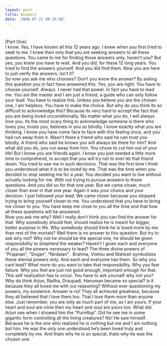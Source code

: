 ```yaml
---
layout: post
title: Answers
date: '2008-07-21 08:26:00'
---
```


<p><a onblur="try {parent.deselectBloggerImageGracefully();} catch(e) {}" href="http://bp2.blogger.com/_cWdd7TsTIWo/SIRIx0EV7EI/AAAAAAAAAIM/3Y95FyJmRvw/s1600-h/gita_updesh_QB90_l.jpg"><img style="display:block; margin:0px auto 10px; text-align:center;cursor:pointer; cursor:hand;" src="http://bp2.blogger.com/_cWdd7TsTIWo/SIRIx0EV7EI/AAAAAAAAAIM/3Y95FyJmRvw/s320/gita_updesh_QB90_l.jpg" border="0" alt="" id="BLOGGER_PHOTO_ID_5225381488284265538"/></a><br/>[Part One]<br/>I know. Yes, I have known all this 12 years ago. I knew when you first tried to seek to me.  I knew then only that you are seeking answers to all these questions. You came to me for finding those answers only, haven&rsquo;t you? But yes, you knew you have to wait. And you did, for these 12 long years. You tried to find the answers yourself. And you did find them. Now you are here to just verify the answers, isn&rsquo;t it?<br/> So now you ask me who chooses? Don&rsquo;t you know the answer? By asking this question you in fact have answered this. Yes, you are right. You have to choose yourself. Always. I never had that power. In fact you have to lead me. You are the master and I am just a friend, a guide who can only follow your lead. You have to realize this. Unless you believe you are the chosen one, I am helpless. You have to make the choice. But why do you think its so difficult to acknowledge this? Because its very hard to accept the fact that you are being loved unconditionally. No matter what you do, I will always love you. Its the most scary thing to acknowledge someone is there who loves you, trusts you, believes in you so blindly. I know exactly what you are thinking. I know you have come face to face with this feeling once, and you had run away from it. Wasn&rsquo;t there a friend who said he can trust you blindly. A friend who said he knows you will always be there for him? And what did you do, you run away from him. You chose to cut him out of your life! But I know you are friends again. I know you just needed a little more time to comprehend, to accept that you will try not to ever let that friend down. You tried to see me in such decisions. That was the first time I think you understood what it is to be loved by me. That was the time when you decided to stop seeking me for a year. You decided you want to live without actually looking for me. With out trying to pursue answers to these questions. And you did so for that one year. But we came closer, much closer than ever in that one year. Again it was your choice and your decision. I just followed your lead. We came closer because you stopped trying to bring yourself closer to me. You understood that you have to bring me closer to you. You have keep me close to you all the time and that how all these questions will be answered.<br/> Now you ask me why? Well I really don&rsquo;t think you can find the answer for that. Why somebody should feel, should realize he is meant for bigger, better purpose in life. Why somebody should think he is loved more by me than rest of the mortals? Well there is no answer to this question. But try to ask why not? Why not he should be the special one, he should be given responsibility to shepherd the weaker? Haven&rsquo;t I given each and everyone of you all the powers necessary to lead? The three divine powers of “Prajanan”, “Srujan”, “Nirdalan” . Brahma, Vishnu and Mahesh symbolizes these eternal powers only. And each and everyone has them. So why you cant lead? What more do you want to take that responsibility. Why you fear failure. Why you feel are just not good enough, important enough for that. This self realization has to occur. You have to ask yourself why not you?<br/> Why do think Arjun, Radha, Draupadi, Hanuman became so special? Is it because they all loved me with out reasoning? Without ever questioning my powers, my existence. Answer is no! They all achieved greatness, because they all believed that I love them too. That I love them more than anyone else. Just remember, you are only as much part of me, as I am yours. If your heart and soul are mine then my heart and soul are yours too. What did Arjun see when I showed him the “PurnRup”. Did he see me in some gigantic form controlling all the living creatures? No! He saw himself. Because he is the one who realized he is nothing but me and I am nothing but him. He was the only one understood he&rsquo;s been loved truly and completely by me. And thats why he is so special, thats why he was the chosen one.</p><div class="blogger-post-footer"><img width="1" height="1" src="https://blogger.googleusercontent.com/tracker/5416117946427095362-1818380323579430808?l=soranthou.blogspot.com" alt=""/></div>